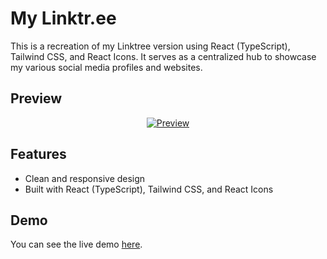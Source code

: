 # My Linktr.ee

This is a recreation of my Linktree version using React (TypeScript), Tailwind CSS, and React Icons. It serves as a centralized hub to showcase my various social media profiles and websites.

## Preview
<div align="center">
<a href="https://bit.ly/gatere">
   
![Preview](https://res.cloudinary.com/dvuazircp/image/upload/v1703193480/Screenshot-from-2023-12-22-00-13-46_jpvuvm.webp)

</a>
</div>



## Features

- Clean and responsive design
- Built with React (TypeScript), Tailwind CSS, and React Icons

## Demo

You can see the live demo [here](https://bit.ly/gatere).


